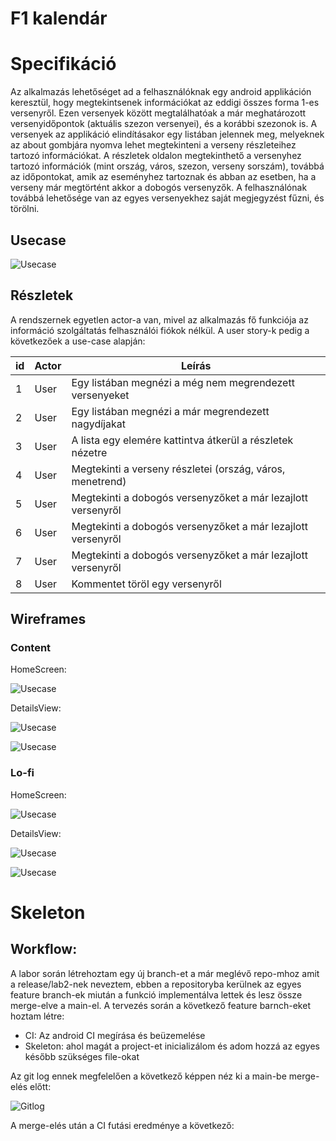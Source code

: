 # F1 kalendár

# Specifikáció

Az alkalmazás lehetőséget ad a felhasználóknak egy android applikáción keresztül, hogy megtekintsenek információkat az eddigi összes forma 1-es versenyről. Ezen versenyek között megtalálhatóak a már meghatározott versenyidőpontok (aktuális szezon versenyei), és a korábbi szezonok is. A versenyek az applikáció elindításakor egy listában jelennek meg, melyeknek az about gombjára nyomva lehet megtekinteni a verseny részleteihez tartozó információkat. A részletek oldalon megtekinthető a versenyhez tartozó információk (mint ország, város, szezon, verseny sorszám), továbbá az időpontokat, amik az eseményhez tartoznak és abban az esetben, ha a verseny már megtörtént akkor a dobogós versenyzők. A felhasználónak továbbá lehetősége van az egyes versenyekhez saját megjegyzést fűzni, és törölni.

## Usecase

![Usecase](Spec/specification/res/usecase.jpg)

## Részletek

A rendszernek egyetlen actor-a van, mivel az alkalmazás fő funkciója az információ szolgáltatás 
felhasználói fiókok nélkül. A user story-k pedig a következőek a use-case alapján:


| id | Actor | Leírás |
|----|-------|--------|
| 1 | User | Egy listában megnézi a még nem megrendezett versenyeket |
| 2 | User | Egy listában megnézi a már megrendezett nagydíjakat |
| 3 | User | A lista egy elemére kattintva átkerül a részletek nézetre|
| 4 | User | Megtekinti a verseny részletei (ország, város, menetrend)|
| 5 | User | Megtekinti a dobogós versenyzőket a már lezajlott versenyről|
| 6 | User | Megtekinti a dobogós versenyzőket a már lezajlott versenyről|
| 7 | User | Megtekinti a dobogós versenyzőket a már lezajlott versenyről|
| 8 | User | Kommentet töröl egy versenyről|

## Wireframes

### Content

HomeScreen:

![Usecase](Spec/wireframes/HomeScreen.png)

DetailsView: 

![Usecase](Spec/wireframes/DetailsView.png)

![Usecase](Spec/wireframes/DetailsView2.png)

### Lo-fi

HomeScreen:

![Usecase](Spec/wireframes/HomeScreenLofi.png)

DetailsView: 

![Usecase](Spec/wireframes/DetailsViewLofi.png)

![Usecase](Spec/wireframes/DetailsView2Lofi.png)

# Skeleton

## Workflow: 

A labor során létrehoztam egy új branch-et a már meglévő repo-mhoz amit a release/lab2-nek neveztem, ebben a repositoryba kerülnek az egyes feature branch-ek miután a funkció implementálva lettek és lesz össze merge-elve a main-el. A tervezés során a következő feature barnch-eket hoztam létre: 

- CI: Az android CI megírása és beüzemelése 
- Skeleton: ahol magát a project-et inicializálom és adom hozzá az egyes később szükséges file-okat 

Az git log ennek megfelelően a következő képpen néz ki a main-be merge-elés előtt:

![Gitlog](Doc/res/Log.PNG)

A merge-elés után a CI futási eredménye a következő: 
